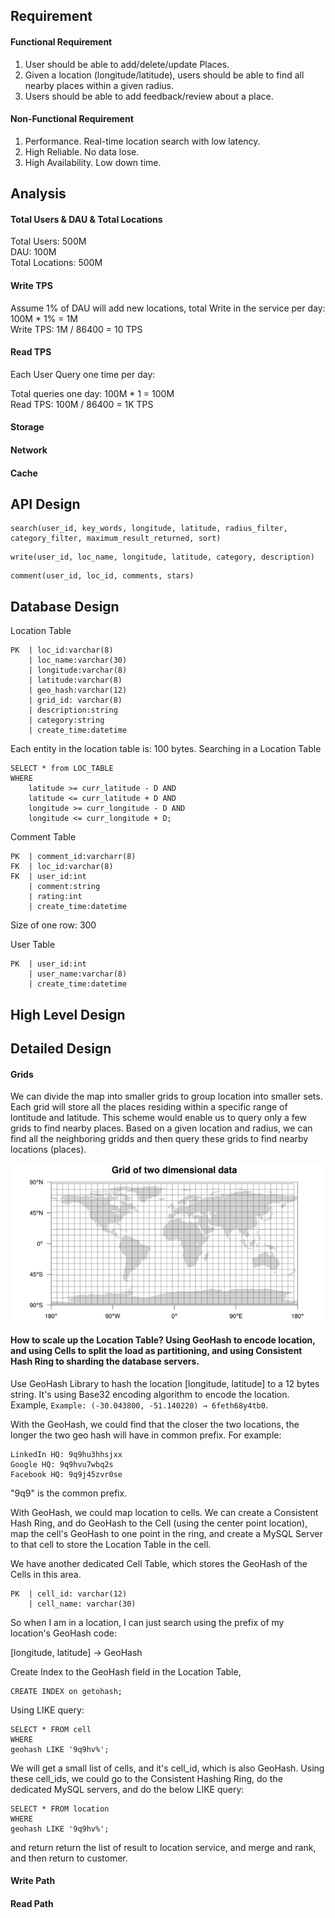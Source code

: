

## Requirement

#### Functional Requirement
1. User should be able to add/delete/update Places.
2. Given a location (longitude/latitude), users should be able to find all nearby places within a given radius.
3. Users should be able to add feedback/review about a place.

#### Non-Functional Requirement
1. Performance. Real-time location search with low latency.
2. High Reliable. No data lose.
3. High Availability. Low down time.

## Analysis

#### Total Users & DAU & Total Locations

Total Users: 500M  
DAU: 100M  
Total Locations:  500M

#### Write TPS

Assume 1% of DAU will add new locations, total Write in the service per day:  
100M * 1% = 1M  
Write TPS: 1M / 86400 = 10 TPS

#### Read TPS
Each User Query one time per day:

Total queries one day: 100M * 1 = 100M  
Read TPS: 100M / 86400 = 1K TPS

#### Storage


#### Network

#### Cache

## API Design

```
search(user_id, key_words, longitude, latitude, radius_filter, category_filter, maximum_result_returned, sort)
```

```
write(user_id, loc_name, longitude, latitude, category, description)
```

```
comment(user_id, loc_id, comments, stars)
```

## Database Design

Location Table
```
PK  | loc_id:varchar(8)
    | loc_name:varchar(30)
    | longitude:varchar(8)
    | latitude:varchar(8)
    | geo_hash:varchar(12)
    | grid_id: varchar(8)
    | description:string
    | category:string
    | create_time:datetime
```

Each entity in the location table is: 100 bytes. Searching in a Location Table

```
SELECT * from LOC_TABLE
WHERE
    latitude >= curr_latitude - D AND
    latitude <= curr_latitude + D AND
    longitude >= curr_longitude - D AND
    longitude <= curr_longitude + D;
```

Comment Table
```
PK  | comment_id:varcharr(8)
FK  | loc_id:varchar(8)
FK  | user_id:int
    | comment:string
    | rating:int
    | create_time:datetime
```

Size of one row: 300

User Table
```
PK  | user_id:int
    | user_name:varchar(8)
    | create_time:datetime
```

## High Level Design



## Detailed Design
#### Grids
We can divide the map into smaller grids to group location into smaller sets. Each grid will store all the places residing within a specific range of lontitude and latitude. This scheme would enable us to query only a few grids to find nearby places. Based on a given location and radius, we can find all the neighboring gridds and then query these grids to find nearby locations (places).

![Yelp.Grids.png](pic/Yelp.Grids.png)


#### How to scale up the Location Table? Using GeoHash to encode location, and using Cells to split the load as partitioning, and using Consistent Hash Ring to sharding the database servers.

Use GeoHash Library to hash the location [longitude, latitude] to a 12 bytes string. It's using Base32 encoding algorithm to encode the location. Example, `Example: (-30.043800, -51.140220) → 6feth68y4tb0`.

With the GeoHash, we could find that the closer the two locations, the longer the two geo hash will have in common prefix. For example:

```
LinkedIn HQ: 9q9hu3hhsjxx  
Google HQ: 9q9hvu7wbq2s  
Facebook HQ: 9q9j45zvr0se  
```

"9q9" is the common prefix.

With GeoHash, we could map location to cells. We can create a Consistent Hash Ring, and do GeoHash to the Cell (using the center point location), map the cell's GeoHash to one point in the ring, and create a MySQL Server to that cell to store the Location Table in the cell.

We have another dedicated Cell Table, which stores the GeoHash of the Cells in this area.

```
PK  | cell_id: varchar(12)
    | cell_name: varchar(30)
```

So when I am in a location, I can just search using the prefix of my location's GeoHash code:

[longitude, latitude] -> GeoHash

Create Index to the GeoHash field in the Location Table, 

```
CREATE INDEX on getohash;
```

Using LIKE query:

```
SELECT * FROM cell 
WHERE 
geohash LIKE '9q9hv%';
```

We will get a small list of cells, and it's cell_id, which is also GeoHash. Using these cell_ids, we could go to the Consistent Hashing Ring, do the dedicated MySQL servers, and do the below LIKE query:

```
SELECT * FROM location
WHERE
geohash LIKE '9q9hv%';
```

and return return the list of result to location service, and merge and rank, and then return to customer.


#### Write Path

#### Read Path
